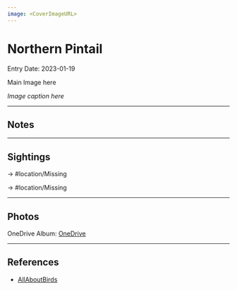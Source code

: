 ```yaml
---
image: <CoverImageURL>
---
```


# Northern Pintail
Entry Date: 2023-01-19

Main Image here

*Image caption here*

---------------------------------------------------------------
## Notes

---------------------------------------------------------------
## Sightings

-> #location/Missing

-> #location/Missing

---------------------------------------------------------------
## Photos
OneDrive Album: [OneDrive](linkhere)

---------------------------------------------------------------
## References
- [AllAboutBirds](linkUrl)